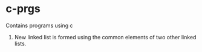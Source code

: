 # c-prgs
Contains programs using c
<br />
1) New linked list is formed using the common elements of two other linked lists.
